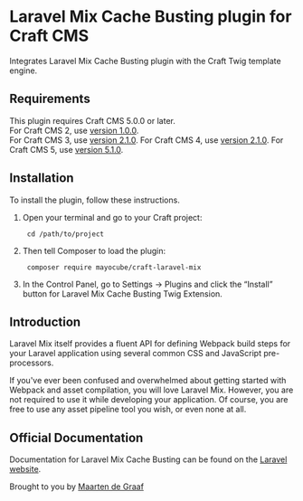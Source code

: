 # Laravel Mix Cache Busting plugin for Craft CMS

Integrates Laravel Mix Cache Busting plugin with the Craft Twig template engine.

## Requirements

This plugin requires Craft CMS 5.0.0 or later.  
For Craft CMS 2, use [version 1.0.0](https://github.com/Wiejeben/craft-laravel-mix/releases/tag/1.0.0).  
For Craft CMS 3, use [version 2.1.0](https://github.com/Wiejeben/craft-laravel-mix/releases/tag/2.1.0).
For Craft CMS 4, use [version 2.1.0](https://github.com/Wiejeben/craft-laravel-mix/releases/tag/4.0.3).
For Craft CMS 5, use [version 5.1.0](https://github.com/mayocube/craft-laravel-mix/releases/tag/5.0.0).
## Installation

To install the plugin, follow these instructions.

1. Open your terminal and go to your Craft project:

        cd /path/to/project

2. Then tell Composer to load the plugin:

        composer require mayocube/craft-laravel-mix

3. In the Control Panel, go to Settings → Plugins and click the “Install” button for Laravel Mix Cache Busting Twig Extension.


## Introduction

Laravel Mix itself provides a fluent API for defining Webpack build steps for your Laravel application using several common CSS and JavaScript pre-processors.

If you've ever been confused and overwhelmed about getting started with Webpack and asset compilation, you will love Laravel Mix. However, you are not required to use it while developing your application. Of course, you are free to use any asset pipeline tool you wish, or even none at all.

## Official Documentation

Documentation for Laravel Mix Cache Busting can be found on the [Laravel website](https://laravel.com/docs/8.x/mix#versioning-and-cache-busting).

Brought to you by [Maarten de Graaf](http://maarten.co.uk)
